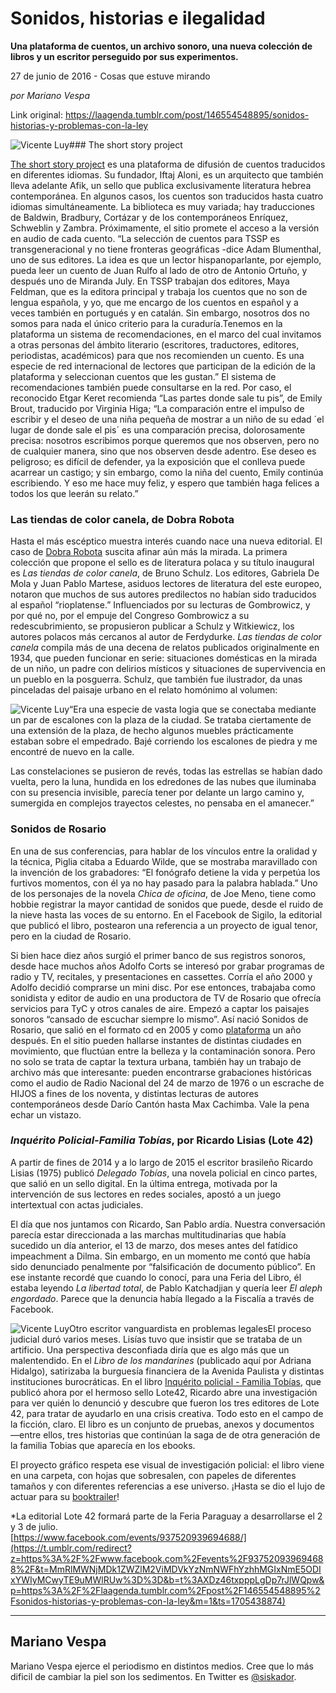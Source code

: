 # Sonidos, historias e ilegalidad

**Una plataforma de cuentos, un archivo sonoro, una nueva colección de libros y un escritor perseguido por sus experimentos.**

27 de junio de 2016 - Cosas que estuve mirando

_por Mariano Vespa_

Link original: https://laagenda.tumblr.com/post/146554548895/sonidos-historias-y-problemas-con-la-ley

![Vicente Luy](https://64.media.tumblr.com/290a824526e3cd3bd7ce358cb6cd4784/tumblr_inline_pk0gwcEBcv1t6q87u_500.png)### The short story project

[The short story project](http://maaboret.com/) es una plataforma de difusión de cuentos traducidos en diferentes idiomas. Su fundador, Iftaj Aloni, es un arquitecto que también lleva adelante Afik, un sello que publica exclusivamente literatura hebrea contemporánea. En algunos casos, los cuentos son traducidos hasta cuatro idiomas simultáneamente. La biblioteca es muy variada; hay traducciones de Baldwin, Bradbury, Cortázar y de los contemporáneos Enríquez, Schweblin y Zambra. Próximamente, el sitio promete el acceso a la versión en audio de cada cuento. “La selección de cuentos para TSSP es transgeneracional y no tiene fronteras geográficas -dice Adam Blumenthal, uno de sus editores. La idea es que un lector hispanoparlante, por ejemplo, pueda leer un cuento de Juan Rulfo al lado de otro de Antonio Ortuño, y después uno de Miranda July. En TSSP trabajan dos editores, Maya Feldman, que es la editora principal y trabaja los cuentos que no son de lengua española, y yo, que me encargo de los cuentos en español y a veces también en portugués y en catalán. Sin embargo, nosotros dos no somos para nada el único criterio para la curaduría.Tenemos en la plataforma un sistema de recomendaciones, en el marco del cual invitamos a otras personas del ámbito literario (escritores, traductores, editores, periodistas, académicos) para que nos recomienden un cuento. Es una especie de red internacional de lectores que participan de la edición de la plataforma y seleccionan cuentos que les gustan.” El sistema de recomendaciones también puede consultarse en la red. Por caso, el reconocido Etgar Keret recomienda “Las partes donde sale tu pis”, de Emily Brout, traducido por Virginia Higa; “La comparación entre el impulso de escribir y el deseo de una niña pequeña de mostrar a un niño de su edad ´el lugar de donde sale el pis´ es una comparación precisa, dolorosamente precisa: nosotros escribimos porque queremos que nos observen, pero no de cualquier manera, sino que nos observen desde adentro. Ese deseo es peligroso; es difícil de defender, ya la exposición que el conlleva puede acarrear un castigo; y sin embargo, como la niña del cuento, Emily continúa escribiendo. Y eso me hace muy feliz, y espero que también haga felices a todos los que leerán su relato.”


### Las tiendas de color canela, de Dobra Robota

Hasta el más escéptico muestra interés cuando nace una nueva editorial. El caso de [Dobra Robota](https://t.umblr.com/redirect?z=https%3A%2F%2Fwww.facebook.com%2FDobra-Robota-Editora-509549522482701%2F%3Fref%3Dts%26fref%3Dts&t=MzJhOTA4MDIxMGVkNTIwZDUyNmJlNmI5YWI2YWQ5Yjc2YmRkNDI5ZiwyTE9uMWlRUw%3D%3D&b=t%3AXDz46txpppLgDp7rJlWQpw&p=https%3A%2F%2Flaagenda.tumblr.com%2Fpost%2F146554548895%2Fsonidos-historias-y-problemas-con-la-ley&m=1&ts=1705438874) suscita afinar aún más la mirada. La primera colección que propone el sello es de literatura polaca y su título inaugural es *Las tiendas de color canela*, de Bruno Schulz. Los editores, Gabriela De Mola y Juan Pablo Martese, asiduos lectores de literatura del este europeo, notaron que muchos de sus autores predilectos no habían sido traducidos al español “rioplatense.” Influenciados por su lecturas de Gombrowicz, y por qué no, por el empuje del Congreso Gombrowicz a su redescubrimiento, se propusieron publicar a Schulz y Witkiewicz, los autores polacos más cercanos al autor de Ferdydurke. *Las tiendas de color canela* compila más de una decena de relatos publicados originalmente en 1934, que pueden funcionar en serie: situaciones domésticas en la mirada de un niño, un padre con delirios místicos y situaciones de supervivencia en un pueblo en la posguerra. Schulz, que también fue ilustrador, da unas pinceladas del paisaje urbano en el relato homónimo al volumen:

![Vicente Luy](https://64.media.tumblr.com/b5d819a99ac816868b7d2d7540d27997/tumblr_inline_pk0gwc6vbL1t6q87u_250.png)“Era una especie de vasta logia que se conectaba mediante un par de escalones con la plaza de la ciudad. Se trataba ciertamente de una extensión de la plaza, de hecho algunos muebles prácticamente estaban sobre el empedrado. Bajé corriendo los escalones de piedra y me encontré de nuevo en la calle.   

 Las constelaciones se pusieron de revés, todas las estrellas se habían dado vuelta, pero la luna, hundida en los edredones de las nubes que iluminaba con su presencia invisible, parecía tener por delante un largo camino y, sumergida en complejos trayectos celestes, no pensaba en el amanecer.”



### Sonidos de Rosario

En una de sus conferencias, para hablar de los vínculos entre la oralidad y la técnica, Piglia citaba a Eduardo Wilde, que se mostraba maravillado con la invención de los grabadores: “El fonógrafo detiene la vida y perpetúa los furtivos momentos, con él ya no hay pasado para la palabra hablada.” Uno de los personajes de la novela *Chica de oficina*, de Joe Meno, tiene como hobbie registrar la mayor cantidad de sonidos que puede, desde el ruido de la nieve hasta las voces de su entorno. En el Facebook de Sigilo, la editorial que publicó el libro, postearon una referencia a un proyecto de igual tenor, pero en la ciudad de Rosario. 


Si bien hace diez años surgió el primer banco de sus registros sonoros, desde hace muchos años Adolfo Corts se interesó por grabar programas de radio y TV, recitales, y presentaciones en cassettes. Corría el año 2000 y Adolfo decidió comprarse un mini disc. Por ese entonces, trabajaba como sonidista y editor de audio en una productora de TV de Rosario que ofrecía servicios para TyC y otros canales de aire. Empezó a captar los paisajes sonoros “cansado de escuchar siempre lo mismo”. Así nació Sonidos de Rosario, que salió en el formato cd en 2005 y como [plataforma](http://www.sonidosderosario.com.ar/) un año después. En el sitio pueden hallarse instantes de distintas ciudades en movimiento, que fluctúan entre la belleza y la contaminación sonora. Pero no solo se trata de captar la textura urbana, también hay un trabajo de archivo más que interesante: pueden encontrarse grabaciones históricas como el audio de Radio Nacional del 24 de marzo de 1976 o un escrache de HIJOS a fines de los noventa, y distintas lecturas de autores contemporáneos desde Darío Cantón hasta Max Cachimba. Vale la pena echar un vistazo.

### *Inquérito Policial-Familia Tobías*, por Ricardo Lisias (Lote 42)

A partir de fines de 2014 y a lo largo de 2015 el escritor brasileño Ricardo Lisias (1975) publicó *Delegado Tobías*, una novela policial en cinco partes, que salió en un sello digital. En la última entrega, motivada por la intervención de sus lectores en redes sociales, apostó a un juego intertextual con actas judiciales.


El día que nos juntamos con Ricardo, San Pablo ardía. Nuestra conversación parecía estar direccionada a las marchas multitudinarias que había sucedido un día anterior, el 13 de marzo, dos meses antes del fatídico impeachment a Dilma. Sin embargo, en un momento me contó que había sido denunciado penalmente por “falsificación de documento público”. En ese instante recordé que cuando lo conocí, para una Feria del Libro, él estaba leyendo *La libertad total*, de Pablo Katchadjian y quería leer *El aleph engordado*. Parece que la denuncia había llegado a la Fiscalía a través de Facebook.


![Vicente Luy](https://64.media.tumblr.com/290a824526e3cd3bd7ce358cb6cd4784/tumblr_inline_pk0gwcEBcv1t6q87u_500.png)Otro escritor vanguardista en problemas legalesEl proceso judicial duró varios meses. Lisías tuvo que insistir que se trataba de un artificio. Una perspectiva desconfiada diría que es algo más que un malentendido. En el *Libro de los mandarines* (publicado aquí por Adriana Hidalgo), satirizaba la burguesía financiera de la Avenida Paulista y distintas instituciones burocráticas. En el libro [Inquérito policial - Familia Tobías](http://lote42.com.br/inqueritopolicial/), que publicó ahora por el hermoso sello Lote42, Ricardo abre una investigación para ver quién lo denunció y descubre que fueron los tres editores de Lote 42, para tratar de ayudarlo en una crisis creativa. Todo esto en el campo de la ficción, claro. El libro es un conjunto de pruebas, anexos y documentos —entre ellos, tres historias que continúan la saga de de otra generación de la familia Tobias que aparecía en los ebooks.

El proyecto gráfico respeta ese visual de investigación policial: el libro viene en una carpeta, con hojas que sobresalen, con papeles de diferentes tamaños y con diferentes referencias a ese universo. ¡Hasta se dio el lujo de actuar para su [booktrailer](https://www.youtube.com/watch?v=L61CySvt4xc)! 

\*La editorial Lote 42 formará parte de la Feria Paraguay a desarrollarse el 2 y 3 de julio.  
[https://www.facebook.com/events/937520939694688/](https://t.umblr.com/redirect?z=https%3A%2F%2Fwww.facebook.com%2Fevents%2F937520939694688%2F&t=MmRlMWNjMDk1ZWZlM2ViMDVkYzNmNWFhYzhhMGIxNmE5ODIxYWIyMCwyTE9uMWlRUw%3D%3D&b=t%3AXDz46txpppLgDp7rJlWQpw&p=https%3A%2F%2Flaagenda.tumblr.com%2Fpost%2F146554548895%2Fsonidos-historias-y-problemas-con-la-ley&m=1&ts=1705438874)



---

 Mariano Vespa
--------------

 Mariano Vespa ejerce el periodismo en distintos medios. Cree que lo más dificil de cambiar la piel son los sedimentos. En Twitter es [@siskador](https://twitter.com/siskador). 

